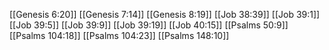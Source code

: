 [[Genesis 6:20]]
[[Genesis 7:14]]
[[Genesis 8:19]]
[[Job 38:39]]
[[Job 39:1]]
[[Job 39:5]]
[[Job 39:9]]
[[Job 39:19]]
[[Job 40:15]]
[[Psalms 50:9]]
[[Psalms 104:18]]
[[Psalms 104:23]]
[[Psalms 148:10]]
